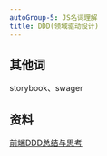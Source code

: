 ```yaml
---
autoGroup-5: JS名词理解
title: DDD(领域驱动设计)
---
```


## 其他词
storybook、swager

## 资料
[前端DDD总结与思考](https://zhuanlan.zhihu.com/p/367149717)